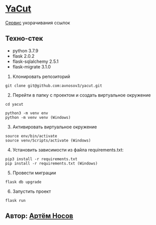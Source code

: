 # [YaCut](http://bkru.pythonanywhere.com/)

[Сервис](http://bkru.pythonanywhere.com/) укорачивания ссылок

## Техно-стек
* python 3.7.9
* flask 2.0.2
* flask-sqlalchemy 2.5.1
* flask-migrate 3.1.0


1. Клонировать репозиторий
```
git clone git@github.com:avnosov3/yacut.git
```
2. Перейти в папку с проектом и создать виртуальное окружение
```
cd yacut
```
```
python3 -m venv env
python -m venv venv (Windows)
```
3. Активировать виртуальное окружение
```
source env/bin/activate
source venv/Scripts/activate (Windows)
```
4. Установить зависимости из файла requirements.txt:
```
pip3 install -r requirements.txt
pip install -r requirements.txt (Windows)
```
5. Провести миграции
```
flask db upgrade
```
6. Запустить проект
```
flask run
```

## Автор: [Артём Носов](https://github.com/avnosov3)
